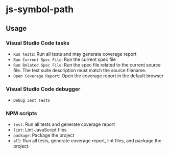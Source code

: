 # js-symbol-path

## Usage

### Visual Studio Code tasks

- `Run tests`: Run all tests and may generate coverage report
- `Run Current Spec File`: Run the current spec file
- `Run Related Spec File`: Run the spec file related to the current source file. The test suite description must match the source filename.
- `Open Coverage Report`: Open the coverage report in the default browser

### Visual Studio Code debugger

- `Debug Jest Tests`

### NPM scripts

- `test`: Run all tests and generate coverage report
- `lint`: Lint JavaScript files
- `package`: Package the project
- `all`: Run all tests, generate coverage report, lint files, and package the project.
